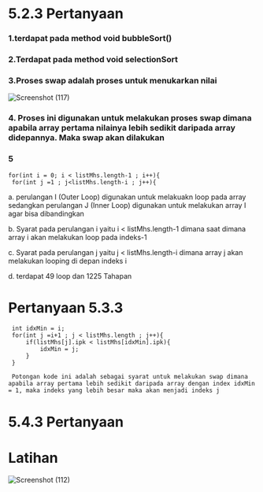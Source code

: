 # 5.2.3 Pertanyaan
### 1.terdapat pada method void bubbleSort()
### 2.Terdapat pada method void selectionSort
### 3.Proses swap adalah proses untuk menukarkan nilai
![Screenshot (117)](https://user-images.githubusercontent.com/87335182/161056526-423857a2-5806-4b13-8595-07a1652714db.png)
### 4. Proses ini digunakan untuk melakukan proses swap dimana apabila array pertama nilainya lebih sedikit daripada array didepannya. Maka swap akan dilakukan
### 5 
    for(int i = 0; i < listMhs.length-1 ; i++){
     for(int j =1 ; j<listMhs.length-i ; j++){
a. perulangan I (Outer Loop) digunakan untuk melakuakn loop pada array sedangkan perulangan J (Inner Loop) digunakan untuk melakukan array I agar bisa dibandingkan

b. Syarat pada perulangan i yaitu i < listMhs.length-1 dimana saat dimana array i akan melakukan loop pada indeks-1

c. Syarat pada perulangan j yaitu j < listMhs.length-i dimana array j akan melakukan looping di depan indeks i

d. terdapat 49 loop dan 1225 Tahapan
# Pertanyaan 5.3.3
     int idxMin = i;
     for(int j =i+1 ; j < listMhs.length ; j++){
         if(listMhs[j].ipk < listMhs[idxMin].ipk){
             idxMin = j;
         }
     }
     
     Potongan kode ini adalah sebagai syarat untuk melakukan swap dimana apabila array pertama lebih sedikit daripada array dengan index idxMin = 1, maka indeks yang lebih besar maka akan menjadi indeks j
     
 # 5.4.3 Pertanyaan
 
 # Latihan
 ![Screenshot (112)](https://user-images.githubusercontent.com/87335182/161139153-8b91b5f4-d050-48dd-86eb-0be9d1af1a82.png)
